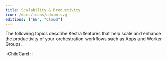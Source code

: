 ```yaml
---
title: Scalability & Productivity
icon: /docs/icons/admin.svg
editions: ["EE", "Cloud"]
---
```


The following topics describe Kestra features that help scale and enhance the productivity of your orchestration workflows such as Apps and Worker Groups.

::ChildCard
::
